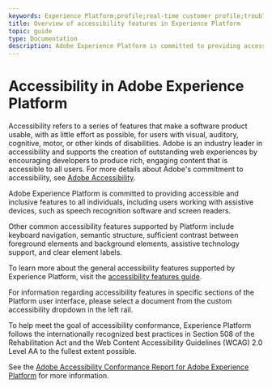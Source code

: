 ```yaml
---
keywords: Experience Platform;profile;real-time customer profile;troubleshooting;API;unified profile;Unified Profile;unified;Profile;rtcp;XDM graphs
title: Overview of accessibility features in Experience Platform
topic: guide
type: Documentation
description: Adobe Experience Platform is committed to providing accessible and inclusive features to all individuals.
---
```


# Accessibility in Adobe Experience Platform

Accessibility refers to a series of features that make a software product usable, with as little effort as possible, for users with visual, auditory, cognitive, motor, or other kinds of disabilities. Adobe is an industry leader in accessibility and supports the creation of outstanding web experiences by encouraging developers to produce rich, engaging content that is accessible to all users. For more details about Adobe's commitment to accessibility, see [Adobe Accessibility](https://www.adobe.com/accessibility.html).

Adobe Experience Platform is committed to providing accessible and inclusive features to all individuals, including users working with assistive devices, such as speech recognition software and screen readers. 

Other common accessibility features supported by Platform include keyboard navigation, semantic structure, sufficient contrast between foreground elements and background elements, assistive technology support, and clear element labels. 

To learn more about the general accessibility features supported by Experience Platform, visit the [accessibility features guide](features.md). 

For information regarding accessibility features in specific sections of the Platform user interface, please select a document from the custom accessibility dropdown in the left rail.

To help meet the goal of accessibility conformance, Experience Platform follows the internationally recognized best practices in Section 508 of the Rehabilitation Act and the Web Content Accessibility Guidelines (WCAG) 2.0 Level AA to the fullest extent possible.

See the [Adobe Accessibility Conformance Report for Adobe Experience Platform](https://www.adobe.com/accessibility/compliance/adobe-experience-platform-2019.html) for more information.


